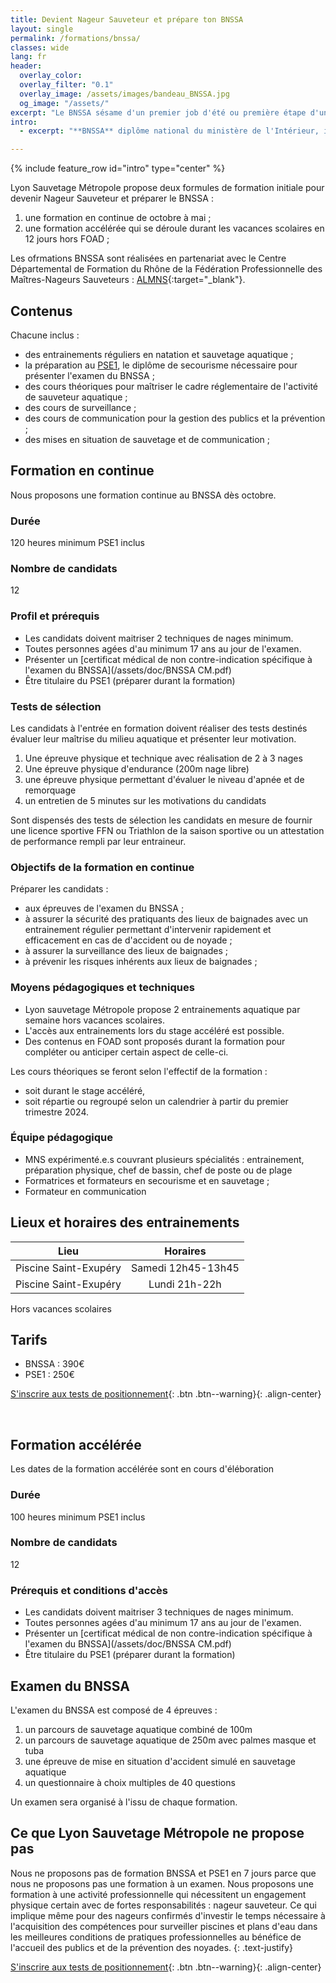 ```yaml
---
title: Devient Nageur Sauveteur et prépare ton BNSSA
layout: single
permalink: /formations/bnssa/
classes: wide
lang: fr
header:   
  overlay_color: 
  overlay_filter: "0.1"
  overlay_image: /assets/images/bandeau_BNSSA.jpg
  og_image: "/assets/"
excerpt: "Le BNSSA sésame d'un premier job d'été ou première étape d'une reconversion dans un domaine qui recrute : nageur sauveteur"
intro:
  - excerpt: "**BNSSA** diplôme national du ministère de l'Intérieur, il permet à son titulaire de surveiller piscines et plans d'eau, publics ou privées, en saison ou à l'année.Le titulaire du BNSSA est communément appelé nageur sauveteur ou sauveteur aquatique. Le diplôme est soumis à un recyclage quinquennnal."

---
```

{% include feature_row id="intro" type="center" %}

Lyon Sauvetage Métropole propose deux formules de formation initiale pour devenir Nageur Sauveteur et préparer le BNSSA :
1. une formation en continue de octobre à mai ;
2. une formation accélérée qui se déroule durant les vacances scolaires en 12 jours hors FOAD ;

Les ofrmations BNSSA sont réalisées en partenariat avec le Centre Départemental de Formation du Rhône de la Fédération Professionnelle des Maîtres-Nageurs Sauveteurs : [ALMNS](https://www.aleaumns.com/){:target="_blank"}.


## Contenus
Chacune inclus : 
- des entrainements réguliers en natation et sauvetage aquatique ;
- la préparation au [PSE1](/formations/pse1/), le diplôme de secourisme nécessaire pour présenter l'examen du BNSSA ;
- des cours théoriques pour maîtriser le cadre réglementaire de l'activité de sauveteur aquatique ;
- des cours de surveillance ;
- des cours de communication pour la gestion des publics et la prévention ;
- des mises en situation de sauvetage et de communication ;

## Formation en continue
Nous proposons une formation continue au BNSSA dès octobre.


### Durée
120 heures minimum PSE1 inclus

### Nombre de candidats
12

### Profil et prérequis
- Les candidats doivent maitriser 2 techniques de nages minimum.
- Toutes personnes agées d'au minimum 17 ans au jour de l'examen.
- Présenter un [certificat médical de non contre-indication spécifique à l'examen du BNSSA](/assets/doc/BNSSA CM.pdf)
- Être titulaire du PSE1 (préparer durant la formation)

### Tests de sélection
Les candidats à l'entrée en formation doivent réaliser des tests destinés évaluer leur maîtrise du milieu aquatique et présenter leur motivation.
1. Une épreuve physique et technique avec réalisation de 2 à 3 nages
2. Une épreuve physique d'endurance (200m nage libre)
3. une épreuve physique permettant d'évaluer le niveau d'apnée et de remorquage
4. un entretien de 5 minutes sur les motivations du candidats

Sont dispensés des tests de sélection les candidats en mesure de fournir une licence sportive FFN ou Triathlon de la saison sportive ou un attestation de performance rempli par leur entraineur.

### Objectifs de la formation en continue
Préparer les candidats :
- aux épreuves de l'examen du BNSSA ;
- à assurer la sécurité des pratiquants des lieux de baignades avec un entrainement régulier permettant d'intervenir rapidement et efficacement en cas de d'accident ou de noyade ;
- à assurer la surveillance des lieux de baignades ;
- à prévenir les risques inhérents aux lieux de baignades ;

### Moyens pédagogiques et techniques
- Lyon sauvetage Métropole propose 2 entrainements aquatique par semaine hors vacances scolaires.
- L'accès aux entrainements lors du stage accéléré est possible.
- Des contenus en FOAD sont proposés durant la formation pour compléter ou anticiper certain aspect de celle-ci.

Les cours théoriques se feront selon l'effectif de la formation : 
- soit durant le stage accéléré,
- soit répartie ou regroupé selon un calendrier à partir du premier trimestre 2024.

### Équipe pédagogique
- MNS expérimenté.e.s couvrant plusieurs spécialités : entrainement, préparation physique, chef de bassin, chef de poste ou de plage
- Formatrices et formateurs en secourisme et en sauvetage ;
- Formateur en communication

## Lieux et horaires des entrainements

| Lieu | Horaires |
|:----:|:-------:|
| Piscine Saint-Exupéry | Samedi 12h45-13h45|
| Piscine Saint-Exupéry | Lundi 21h-22h|

Hors vacances scolaires


## Tarifs
- BNSSA : 390€
- PSE1 : 250€

[S'inscrire aux tests de positionnement](mailto:contact@lyonsauvetagemetropole.fr?subject=Demande%20test%20positionnement%20BNSSA){: .btn .btn--warning}{: .align-center}

<br>

## Formation accélérée
Les dates de la formation accélérée sont en cours d'éléboration

### Durée
100 heures minimum PSE1 inclus

### Nombre de candidats
12

### Prérequis et conditions d'accès
- Les candidats doivent maitriser 3 techniques de nages minimum.
- Toutes personnes agées d'au minimum 17 ans au jour de l'examen.
- Présenter un [certificat médical de non contre-indication spécifique à l'examen du BNSSA](/assets/doc/BNSSA CM.pdf)
- Être titulaire du PSE1 (préparer durant la formation)


## Examen du BNSSA
L'examen du BNSSA est composé de 4 épreuves :
1. un parcours de sauvetage aquatique combiné de 100m
2. un parcours de sauvetage aquatique de 250m avec palmes masque et tuba
3. une épreuve de mise en situation d'accident simulé en sauvetage aquatique
4. un questionnaire à choix multiples de 40 questions

Un examen sera organisé à l'issu de chaque formation.


## Ce que Lyon Sauvetage Métropole ne propose pas
Nous ne proposons pas de formation BNSSA et PSE1 en 7 jours parce que nous ne proposons pas une formation à un examen. Nous proposons une formation à une activité professionnelle qui nécessitent un engagement physique certain avec de fortes responsabilités : nageur sauveteur. Ce qui implique même pour des nageurs confirmés d'investir le temps nécessaire à l'acquisition des compétences pour surveiller piscines et plans d'eau dans les meilleures conditions de pratiques professionnelles au bénéfice de l'accueil des publics et de la prévention des noyades.
{: .text-justify}

[S'inscrire aux tests de positionnement](mailto:contact@lyonsauvetagemetropole.fr?subject=Demande%20test%20positionnement%20BNSSA){: .btn .btn--warning}{: .align-center}